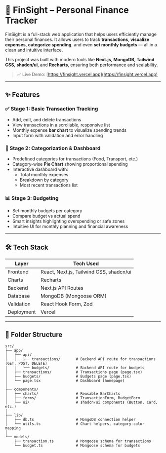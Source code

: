 # 💸 FinSight – Personal Finance Tracker

FinSight is a full-stack web application that helps users efficiently manage their personal finances. It allows users to track **transactions**, **visualize expenses**, **categorize spending**, and even **set monthly budgets** — all in a clean and intuitive interface.

This project was built with modern tools like **Next.js**, **MongoDB**, **Tailwind CSS**, **shadcn/ui**, and **Recharts**, ensuring both performance and scalability.

> ✅ Live Demo: [https://finsight.vercel.app](https://finsight.vercel.app)

---

## ✨ Features

### ✅ Stage 1: Basic Transaction Tracking
- Add, edit, and delete transactions
- View transactions in a scrollable, responsive list
- Monthly expense **bar chart** to visualize spending trends
- Input form with validation and error handling

### 🧠 Stage 2: Categorization & Dashboard
- Predefined categories for transactions (Food, Transport, etc.)
- Category-wise **Pie Chart** showing proportional spending
- Interactive dashboard with:
  - Total monthly expenses
  - Breakdown by category
  - Most recent transactions list

### 📊 Stage 3: Budgeting
- Set monthly budgets per category
- Compare budget vs actual spend
- Smart insights highlighting overspending or safe zones
- Intuitive UI for monthly planning and financial awareness

---

## 🛠️ Tech Stack

| Layer        | Tech Used                                |
|--------------|-------------------------------------------|
| Frontend     | React, Next.js, Tailwind CSS, shadcn/ui   |
| Charts       | Recharts                                  |
| Backend      | Next.js API Routes                        |
| Database     | MongoDB (Mongoose ORM)                    |
| Validation   | React Hook Form, Zod                      |
| Deployment   | Vercel                                     |

---

## 📁 Folder Structure
```text
src/
├── app/
│   ├── api/
│   │   ├── transactions/       # Backend API route for transactions (GET, POST, DELETE)
│   │   └── budgets/            # Backend API route for budgets
│   ├── transactions/           # Transactions page (page.tsx)
│   ├── budgets/                # Budgets page (page.tsx)
│   └── page.tsx                # Dashboard (homepage)
│
├── components/
│   ├── charts/                 # Reusable BarCharts
│   ├── forms/                  # TransactionForm, BudgetForm
│   └── ui/                     # shadcn/ui components (Button, Card, etc.)
│
├── lib/
│   ├── db.ts                   # MongoDB connection helper
│   └── utils.ts                # Chart helpers, category-color mapping
│
└── models/
    ├── transaction.ts          # Mongoose schema for transactions
    └── budget.ts               # Mongoose schema for budgets
```



